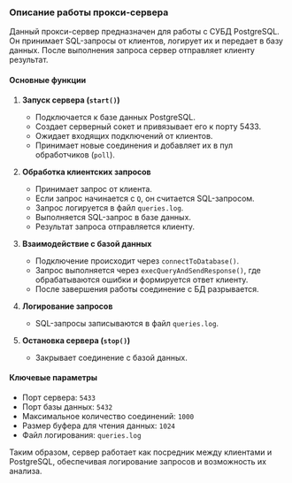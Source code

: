 ### Описание работы прокси-сервера

Данный прокси-сервер предназначен для работы с СУБД PostgreSQL. Он принимает SQL-запросы от клиентов, логирует их и передает в базу данных. После выполнения запроса сервер отправляет клиенту результат.

#### **Основные функции**
1. **Запуск сервера (`start()`)**
   - Подключается к базе данных PostgreSQL.
   - Создает серверный сокет и привязывает его к порту 5433.
   - Ожидает входящих подключений от клиентов.
   - Принимает новые соединения и добавляет их в пул обработчиков (`poll`).

2. **Обработка клиентских запросов**
   - Принимает запрос от клиента.
   - Если запрос начинается с `Q`, он считается SQL-запросом.
   - Запрос логируется в файл `queries.log`.
   - Выполняется SQL-запрос в базе данных.
   - Результат запроса отправляется клиенту.

3. **Взаимодействие с базой данных**
   - Подключение происходит через `connectToDatabase()`.
   - Запрос выполняется через `execQueryAndSendResponse()`, где обрабатываются ошибки и формируется ответ клиенту.
   - После завершения работы соединение с БД разрывается.

4. **Логирование запросов**
   - SQL-запросы записываются в файл `queries.log`.

5. **Остановка сервера (`stop()`)**
   - Закрывает соединение с базой данных.

#### **Ключевые параметры**
- Порт сервера: `5433`
- Порт базы данных: `5432`
- Максимальное количество соединений: `1000`
- Размер буфера для чтения данных: `1024`
- Файл логирования: `queries.log`

Таким образом, сервер работает как посредник между клиентами и PostgreSQL, обеспечивая логирование запросов и возможность их анализа.
